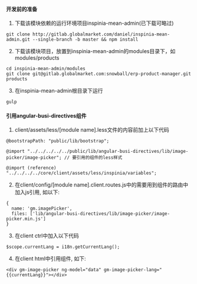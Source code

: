 #### 开发前的准备

1. 下载该模块依赖的运行环境项目inspinia-mean-admin(已下载可略过)
```
git clone http://gitlab.globalmarket.com/daniel/inspinia-mean-admin.git --single-branch -b master && npm install
```

2. 下载该模块项目，放置到inspinia-mean-admin的modules目录下，如modules/products
```
cd inspinia-mean-admin/modules
git clone git@gitlab.globalmarket.com:snowball/erp-product-manager.git products
```

3. 在inspinia-mean-admin根目录下运行
```
gulp
```

#### 引用angular-busi-directives组件

1. client/assets/less/[module name].less文件的内容前加上以下代码

```
@bootstrapPath: "public/lib/bootstrap";

@import "../../../../../public/lib/angular-busi-directives/lib/image-picker/image-picker"; // 要引用的组件的less样式

@import (reference) "../../../../core/client/assets/less/inspinia/variables";

```

2. 在client/config/[module name].client.routes.js中的需要用到组件的路由中加入js引用, 如以下:

```
{
  name: 'gm.imagePicker',
  files: ['lib/angular-busi-directives/lib/image-picker/image-picker.min.js']
}
```

3. 在client ctrl中加入以下代码

```
$scope.currentLang = i18n.getCurrentLang();
```

4. 在client html中引用组件, 如下:

```
<div gm-image-picker ng-model="data" gm-image-picker-lang="{{currentLang}}"></div>
```

